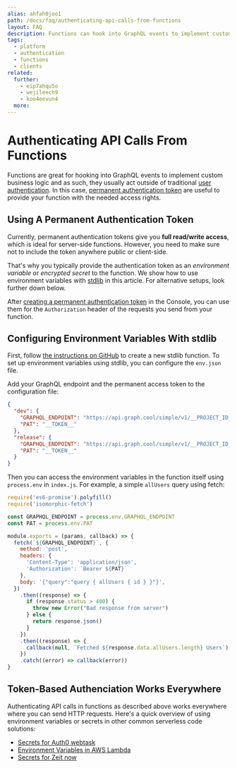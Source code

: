 ```yaml
---
alias: ahfah0joo1
path: /docs/faq/authenticating-api-calls-from-functions
layout: FAQ
description: Functions can hook into GraphQL events to implement custom business logic. Learn how authentication works with GraphQL in a serverless context.
tags:
  - platform
  - authentication
  - functions
  - clients
related:
  further:
    - eip7ahqu5o
    - wejileech9
    - koo4eevun4
  more:
---
```


# Authenticating API Calls From Functions

Functions are great for hooking into GraphQL events to implement custom business logic and as such, they usually act outside of traditional [user authentication](!alias-geekae9gah). In this case, [permanent authentication token](!alias-eip7ahqu5o#token-types) are useful to provide your function with the needed access rights.

## Using A Permanent Authentication Token

Currently, permanent authentication tokens give you **full read/write access**, which is ideal for server-side functions. However, you need to make sure not to include the token anywhere public or client-side.

That's why you typically provide the authentication token as an *environment variable* or *encrypted secret* to the function. We show how to use environment variables with [stdlib](https://stdlib.com/) in this article. For alternative setups, look further down below.

After [creating a permanent authentication token](!alias-eip7ahqu5o#token-types) in the Console, you can use them for the `Authorization` header of the requests you send from your function.


## Configuring Environment Variables With stdlib

First, follow [the instructions on GitHub](https://github.com/stdlib/lib) to create a new stdlib function. To set up environment variables using stdlib, you can configure the `env.json` file.

Add your GraphQL endpoint and the permanent access token to the configuration file:

```json
{
  "dev": {
    "GRAPHQL_ENDPOINT": "https://api.graph.cool/simple/v1/__PROJECT_ID__",
    "PAT": "__TOKEN__"
  },
  "release": {
    "GRAPHQL_ENDPOINT": "https://api.graph.cool/simple/v1/__PROJECT_ID__",
    "PAT": "__TOKEN__"
  }
}
```

Then you can access the environment variables in the function itself using `process.env` in `index.js`. For example, a simple `allUsers` query using fetch:

```js
require('es6-promise').polyfill()
require('isomorphic-fetch')

const GRAPHQL_ENDPOINT = process.env.GRAPHQL_ENDPOINT
const PAT = process.env.PAT

module.exports = (params, callback) => {
  fetch(`${GRAPHQL_ENDPOINT}`, {
    method: 'post',
    headers: {
      'Content-Type': 'application/json',
      'Authorization': `Bearer ${PAT}`
    },
    body: '{"query":"query { allUsers { id } }"}',
  })
    .then((response) => {
      if (response.status > 400) {
        throw new Error("Bad response from server")
      } else {
        return response.json()
      }
    })
    .then((response) => {
      callback(null, `Fetched ${response.data.allUsers.length} Users`)
    })
    .catch((error) => callback(error))
}
```

## Token-Based Authenciation Works Everywhere

Authenticating API calls in functions as described above works everywhere where you can send HTTP requests. Here's a quick overview of using environment variables or secrets in other common serverless code solutions:

* [Secrets for Auth0 webtask](https://webtask.io/docs/wt-cli)
* [Environment Variables in AWS Lambda](http://docs.aws.amazon.com/lambda/latest/dg/env_variables.html)
* [Secrets for Zeit now](https://zeit.co/blog/environment-variables-secrets)

